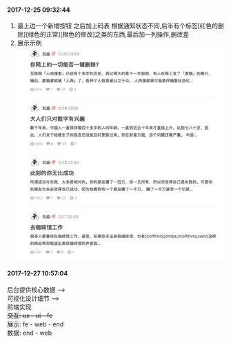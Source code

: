 #### 2017-12-25 09:32:44
1. 最上边一个新增按钮 之后加上码表  根据通知状态不同,后半有个标签[红色的删除][绿色的正常][橙色的修改]之类的东西,最后加一列操作,删改差
2. 展示示例![](./listview.jpg)

#### 2017-12-27 10:57:04
后台提供核心数据 -->  
    可视化设计细节 -->  
        前端实现  
<del>交互: ux - ui - fe</del>  
展示: fe - web - end  
数据: end - web